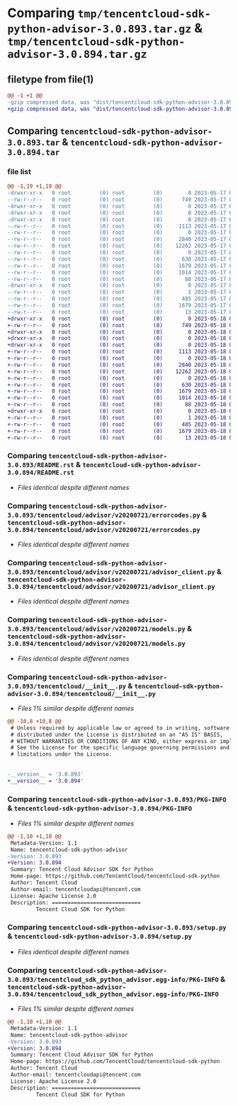 # Comparing `tmp/tencentcloud-sdk-python-advisor-3.0.893.tar.gz` & `tmp/tencentcloud-sdk-python-advisor-3.0.894.tar.gz`

## filetype from file(1)

```diff
@@ -1 +1 @@
-gzip compressed data, was "dist/tencentcloud-sdk-python-advisor-3.0.893.tar", last modified: Wed May 17 03:21:17 2023, max compression
+gzip compressed data, was "dist/tencentcloud-sdk-python-advisor-3.0.894.tar", last modified: Thu May 18 00:14:24 2023, max compression
```

## Comparing `tencentcloud-sdk-python-advisor-3.0.893.tar` & `tencentcloud-sdk-python-advisor-3.0.894.tar`

### file list

```diff
@@ -1,19 +1,19 @@
-drwxr-xr-x   0 root         (0) root         (0)        0 2023-05-17 03:21:17.000000 tencentcloud-sdk-python-advisor-3.0.893/
--rw-r--r--   0 root         (0) root         (0)      749 2023-05-17 03:21:17.000000 tencentcloud-sdk-python-advisor-3.0.893/README.rst
-drwxr-xr-x   0 root         (0) root         (0)        0 2023-05-17 03:21:17.000000 tencentcloud-sdk-python-advisor-3.0.893/tencentcloud/
-drwxr-xr-x   0 root         (0) root         (0)        0 2023-05-17 03:21:17.000000 tencentcloud-sdk-python-advisor-3.0.893/tencentcloud/advisor/
-drwxr-xr-x   0 root         (0) root         (0)        0 2023-05-17 03:21:17.000000 tencentcloud-sdk-python-advisor-3.0.893/tencentcloud/advisor/v20200721/
--rw-r--r--   0 root         (0) root         (0)     1113 2023-05-17 03:21:17.000000 tencentcloud-sdk-python-advisor-3.0.893/tencentcloud/advisor/v20200721/errorcodes.py
--rw-r--r--   0 root         (0) root         (0)        0 2023-05-17 03:21:17.000000 tencentcloud-sdk-python-advisor-3.0.893/tencentcloud/advisor/v20200721/__init__.py
--rw-r--r--   0 root         (0) root         (0)     2840 2023-05-17 03:21:17.000000 tencentcloud-sdk-python-advisor-3.0.893/tencentcloud/advisor/v20200721/advisor_client.py
--rw-r--r--   0 root         (0) root         (0)    12262 2023-05-17 03:21:17.000000 tencentcloud-sdk-python-advisor-3.0.893/tencentcloud/advisor/v20200721/models.py
--rw-r--r--   0 root         (0) root         (0)        0 2023-05-17 03:21:17.000000 tencentcloud-sdk-python-advisor-3.0.893/tencentcloud/advisor/__init__.py
--rw-r--r--   0 root         (0) root         (0)      630 2023-05-17 03:21:17.000000 tencentcloud-sdk-python-advisor-3.0.893/tencentcloud/__init__.py
--rw-r--r--   0 root         (0) root         (0)     1679 2023-05-17 03:21:17.000000 tencentcloud-sdk-python-advisor-3.0.893/PKG-INFO
--rw-r--r--   0 root         (0) root         (0)     1014 2023-05-17 03:21:17.000000 tencentcloud-sdk-python-advisor-3.0.893/setup.py
--rw-r--r--   0 root         (0) root         (0)       88 2023-05-17 03:21:17.000000 tencentcloud-sdk-python-advisor-3.0.893/setup.cfg
-drwxr-xr-x   0 root         (0) root         (0)        0 2023-05-17 03:21:17.000000 tencentcloud-sdk-python-advisor-3.0.893/tencentcloud_sdk_python_advisor.egg-info/
--rw-r--r--   0 root         (0) root         (0)        1 2023-05-17 03:21:17.000000 tencentcloud-sdk-python-advisor-3.0.893/tencentcloud_sdk_python_advisor.egg-info/dependency_links.txt
--rw-r--r--   0 root         (0) root         (0)      485 2023-05-17 03:21:17.000000 tencentcloud-sdk-python-advisor-3.0.893/tencentcloud_sdk_python_advisor.egg-info/SOURCES.txt
--rw-r--r--   0 root         (0) root         (0)     1679 2023-05-17 03:21:17.000000 tencentcloud-sdk-python-advisor-3.0.893/tencentcloud_sdk_python_advisor.egg-info/PKG-INFO
--rw-r--r--   0 root         (0) root         (0)       13 2023-05-17 03:21:17.000000 tencentcloud-sdk-python-advisor-3.0.893/tencentcloud_sdk_python_advisor.egg-info/top_level.txt
+drwxr-xr-x   0 root         (0) root         (0)        0 2023-05-18 00:14:24.000000 tencentcloud-sdk-python-advisor-3.0.894/
+-rw-r--r--   0 root         (0) root         (0)      749 2023-05-18 00:14:24.000000 tencentcloud-sdk-python-advisor-3.0.894/README.rst
+drwxr-xr-x   0 root         (0) root         (0)        0 2023-05-18 00:14:24.000000 tencentcloud-sdk-python-advisor-3.0.894/tencentcloud/
+drwxr-xr-x   0 root         (0) root         (0)        0 2023-05-18 00:14:24.000000 tencentcloud-sdk-python-advisor-3.0.894/tencentcloud/advisor/
+drwxr-xr-x   0 root         (0) root         (0)        0 2023-05-18 00:14:24.000000 tencentcloud-sdk-python-advisor-3.0.894/tencentcloud/advisor/v20200721/
+-rw-r--r--   0 root         (0) root         (0)     1113 2023-05-18 00:14:24.000000 tencentcloud-sdk-python-advisor-3.0.894/tencentcloud/advisor/v20200721/errorcodes.py
+-rw-r--r--   0 root         (0) root         (0)        0 2023-05-18 00:14:24.000000 tencentcloud-sdk-python-advisor-3.0.894/tencentcloud/advisor/v20200721/__init__.py
+-rw-r--r--   0 root         (0) root         (0)     2840 2023-05-18 00:14:24.000000 tencentcloud-sdk-python-advisor-3.0.894/tencentcloud/advisor/v20200721/advisor_client.py
+-rw-r--r--   0 root         (0) root         (0)    12262 2023-05-18 00:14:24.000000 tencentcloud-sdk-python-advisor-3.0.894/tencentcloud/advisor/v20200721/models.py
+-rw-r--r--   0 root         (0) root         (0)        0 2023-05-18 00:14:24.000000 tencentcloud-sdk-python-advisor-3.0.894/tencentcloud/advisor/__init__.py
+-rw-r--r--   0 root         (0) root         (0)      630 2023-05-18 00:14:24.000000 tencentcloud-sdk-python-advisor-3.0.894/tencentcloud/__init__.py
+-rw-r--r--   0 root         (0) root         (0)     1679 2023-05-18 00:14:24.000000 tencentcloud-sdk-python-advisor-3.0.894/PKG-INFO
+-rw-r--r--   0 root         (0) root         (0)     1014 2023-05-18 00:14:24.000000 tencentcloud-sdk-python-advisor-3.0.894/setup.py
+-rw-r--r--   0 root         (0) root         (0)       88 2023-05-18 00:14:24.000000 tencentcloud-sdk-python-advisor-3.0.894/setup.cfg
+drwxr-xr-x   0 root         (0) root         (0)        0 2023-05-18 00:14:24.000000 tencentcloud-sdk-python-advisor-3.0.894/tencentcloud_sdk_python_advisor.egg-info/
+-rw-r--r--   0 root         (0) root         (0)        1 2023-05-18 00:14:24.000000 tencentcloud-sdk-python-advisor-3.0.894/tencentcloud_sdk_python_advisor.egg-info/dependency_links.txt
+-rw-r--r--   0 root         (0) root         (0)      485 2023-05-18 00:14:24.000000 tencentcloud-sdk-python-advisor-3.0.894/tencentcloud_sdk_python_advisor.egg-info/SOURCES.txt
+-rw-r--r--   0 root         (0) root         (0)     1679 2023-05-18 00:14:24.000000 tencentcloud-sdk-python-advisor-3.0.894/tencentcloud_sdk_python_advisor.egg-info/PKG-INFO
+-rw-r--r--   0 root         (0) root         (0)       13 2023-05-18 00:14:24.000000 tencentcloud-sdk-python-advisor-3.0.894/tencentcloud_sdk_python_advisor.egg-info/top_level.txt
```

### Comparing `tencentcloud-sdk-python-advisor-3.0.893/README.rst` & `tencentcloud-sdk-python-advisor-3.0.894/README.rst`

 * *Files identical despite different names*

### Comparing `tencentcloud-sdk-python-advisor-3.0.893/tencentcloud/advisor/v20200721/errorcodes.py` & `tencentcloud-sdk-python-advisor-3.0.894/tencentcloud/advisor/v20200721/errorcodes.py`

 * *Files identical despite different names*

### Comparing `tencentcloud-sdk-python-advisor-3.0.893/tencentcloud/advisor/v20200721/advisor_client.py` & `tencentcloud-sdk-python-advisor-3.0.894/tencentcloud/advisor/v20200721/advisor_client.py`

 * *Files identical despite different names*

### Comparing `tencentcloud-sdk-python-advisor-3.0.893/tencentcloud/advisor/v20200721/models.py` & `tencentcloud-sdk-python-advisor-3.0.894/tencentcloud/advisor/v20200721/models.py`

 * *Files identical despite different names*

### Comparing `tencentcloud-sdk-python-advisor-3.0.893/tencentcloud/__init__.py` & `tencentcloud-sdk-python-advisor-3.0.894/tencentcloud/__init__.py`

 * *Files 1% similar despite different names*

```diff
@@ -10,8 +10,8 @@
 # Unless required by applicable law or agreed to in writing, software
 # distributed under the License is distributed on an "AS IS" BASIS,
 # WITHOUT WARRANTIES OR CONDITIONS OF ANY KIND, either express or implied.
 # See the License for the specific language governing permissions and
 # limitations under the License.
 
 
-__version__ = '3.0.893'
+__version__ = '3.0.894'
```

### Comparing `tencentcloud-sdk-python-advisor-3.0.893/PKG-INFO` & `tencentcloud-sdk-python-advisor-3.0.894/PKG-INFO`

 * *Files 1% similar despite different names*

```diff
@@ -1,10 +1,10 @@
 Metadata-Version: 1.1
 Name: tencentcloud-sdk-python-advisor
-Version: 3.0.893
+Version: 3.0.894
 Summary: Tencent Cloud Advisor SDK for Python
 Home-page: https://github.com/TencentCloud/tencentcloud-sdk-python
 Author: Tencent Cloud
 Author-email: tencentcloudapi@tencent.com
 License: Apache License 2.0
 Description: ============================
         Tencent Cloud SDK for Python
```

### Comparing `tencentcloud-sdk-python-advisor-3.0.893/setup.py` & `tencentcloud-sdk-python-advisor-3.0.894/setup.py`

 * *Files identical despite different names*

### Comparing `tencentcloud-sdk-python-advisor-3.0.893/tencentcloud_sdk_python_advisor.egg-info/PKG-INFO` & `tencentcloud-sdk-python-advisor-3.0.894/tencentcloud_sdk_python_advisor.egg-info/PKG-INFO`

 * *Files 1% similar despite different names*

```diff
@@ -1,10 +1,10 @@
 Metadata-Version: 1.1
 Name: tencentcloud-sdk-python-advisor
-Version: 3.0.893
+Version: 3.0.894
 Summary: Tencent Cloud Advisor SDK for Python
 Home-page: https://github.com/TencentCloud/tencentcloud-sdk-python
 Author: Tencent Cloud
 Author-email: tencentcloudapi@tencent.com
 License: Apache License 2.0
 Description: ============================
         Tencent Cloud SDK for Python
```

